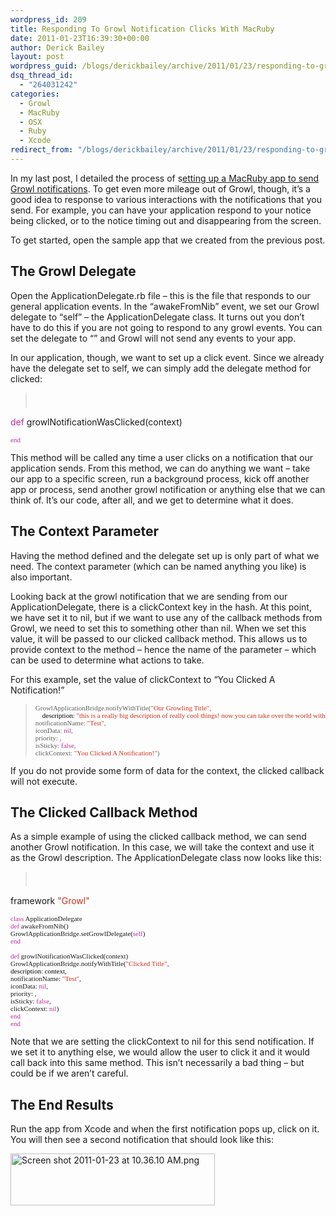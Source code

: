 ```yaml
---
wordpress_id: 209
title: Responding To Growl Notification Clicks With MacRuby
date: 2011-01-23T16:39:30+00:00
author: Derick Bailey
layout: post
wordpress_guid: /blogs/derickbailey/archive/2011/01/23/responding-to-growl-notification-clicks-and-timeouts-with-macruby.aspx
dsq_thread_id:
  - "264031242"
categories:
  - Growl
  - MacRuby
  - OSX
  - Ruby
  - Xcode
redirect_from: "/blogs/derickbailey/archive/2011/01/23/responding-to-growl-notification-clicks-and-timeouts-with-macruby.aspx/"
---
```

In my last post, I detailed the process of s[etting up a MacRuby app to send Growl notifications](https://lostechies.com/blogs/derickbailey/archive/2011/01/21/creating-growl-notifications-from-a-macruby-app.aspx). To get even more mileage out of Growl, though, it&#8217;s a good idea to response to various interactions with the notifications that you send. For example, you can have your application respond to your notice being clicked, or to the notice timing out and disappearing from the screen.

To get started, open the sample app that we created from the previous post.

 

## The Growl Delegate

Open the ApplicationDelegate.rb file &#8211; this is the file that responds to our general application events. In the &#8220;awakeFromNib&#8221; event, we set our Growl delegate to &#8220;self&#8221; &#8211; the ApplicationDelegate class. It turns out you don&#8217;t have to do this if you are not going to respond to any growl events. You can set the delegate to &#8220;&#8221; and Growl will not send any events to your app.

In our application, though, we want to set up a click event. Since we already have the delegate set to self, we can simply add the delegate method for clicked:

> <pre><p style="margin: 0.0px 0.0px 0.0px 0.0px;font: 11.0px Menlo">
  <span style="color: #c22a9c">def</span> growlNotificationWasClicked(context)
</p>

<p style="margin: 0.0px 0.0px 0.0px 0.0px;font: 11.0px Menlo">
  <span style="color: #c22a9c">end</span>
</p></pre>

This method will be called any time a user clicks on a notification that our application sends. From this method, we can do anything we want &#8211; take our app to a specific screen, run a background process, kick off another app or process, send another growl notification or anything else that we can think of. It&#8217;s our code, after all, and we get to determine what it does.

 

## The Context Parameter

Having the method defined and the delegate set up is only part of what we need. The context parameter (which can be named anything you like) is also important.

Looking back at the growl notification that we are sending from our ApplicationDelegate, there is a clickContext key in the hash. At this point, we have set it to nil, but if we want to use any of the callback methods from Growl, we need to set this to something other than nil. When we set this value, it will be passed to our clicked callback method. This allows us to provide context to the method &#8211; hence the name of the parameter &#8211; which can be used to determine what actions to take.

For this example, set the value of clickContext to &#8220;You Clicked A Notification!&#8221;

> <pre style="margin: 0px;font: 11px Menlo">GrowlApplicationBridge.notifyWithTitle(<span style="color: #d12e1b">"Our Growling Title"</span>,</pre>
> 
> <pre style="margin: 0px;font: 11px Menlo;color: #d12e1b"><span style="color: #000000">    description: </span>"this is a really big description of really cool things! now you can take over the world with Growl from MacRuby!"<span style="color: #000000">,</span></pre>
> 
> <pre style="margin: 0px;font: 11px Menlo">notificationName: <span style="color: #d12e1b">"Test"</span>,</pre>
> 
> <pre style="margin: 0px;font: 11px Menlo">iconData: <span style="color: #bb2da2">nil</span>,</pre>
> 
> <pre style="margin: 0px;font: 11px Menlo">priority: <span style="color: #252bd8"></span>,</pre>
> 
> <pre style="margin: 0px;font: 11px Menlo">isSticky: <span style="color: #bb2da2">false</span>,</pre>
> 
> <pre style="margin: 0px;font: 11px Menlo">clickContext: <span style="color: #d12e1b">"You Clicked A Notification!"</span>)</pre>

If you do not provide some form of data for the context, the clicked callback will not execute.

 

## The Clicked Callback Method

As a simple example of using the clicked callback method, we can send another Growl notification. In this case, we will take the context and use it as the Growl description. The ApplicationDelegate class now looks like this:

> <pre><p style="margin: 0.0px 0.0px 0.0px 0.0px;font: 11.0px Menlo">
  framework <span style="color: #d12e1b">"Growl"</span>
</p>

<p style="margin: 0.0px 0.0px 0.0px 0.0px;font: 11.0px Menlo">
   
</p>

<p style="margin: 0.0px 0.0px 0.0px 0.0px;font: 11.0px Menlo">
  <span style="color: #bb2da2">class</span> ApplicationDelegate
</p>

<p style="margin: 0.0px 0.0px 0.0px 0.0px;font: 11.0px Menlo">
  <span style="color: #bb2da2">  def</span> awakeFromNib()
</p>

<p style="margin: 0.0px 0.0px 0.0px 0.0px;font: 11.0px Menlo">
  GrowlApplicationBridge.setGrowlDelegate(<span style="color: #bb2da2">self</span>)
</p>

<p style="margin: 0.0px 0.0px 0.0px 0.0px;font: 11.0px Menlo;color: #bb2da2">
  <span style="color: #000000">  </span>end
</p>

<p style="margin: 0.0px 0.0px 0.0px 0.0px;font: 11.0px Menlo">
  <span style="font-family: monospace"><span style="font-size: medium"><span style="font-family: Menlo;font-size: small"><span style="font-size: 11px"><br /></span></span></span></span>
</p>

<p style="margin: 0.0px 0.0px 0.0px 0.0px;font: 11.0px Menlo">
  <span style="color: #bb2da2">  def</span> growlNotificationWasClicked(context)
</p>

<p style="margin: 0.0px 0.0px 0.0px 0.0px;font: 11.0px Menlo">
  <span style="font-family: monospace"><span style="font-size: medium">    </span></span>GrowlApplicationBridge.notifyWithTitle(<span style="color: #d12e1b">"Clicked Title"</span>,
</p>

<p style="margin: 0.0px 0.0px 0.0px 0.0px;font: 11.0px Menlo;color: #d12e1b">
  <span style="color: #000000">      description: context</span><span style="color: #000000">,</span>
</p>

<p style="margin: 0.0px 0.0px 0.0px 0.0px;font: 11.0px Menlo">
  notificationName: <span style="color: #d12e1b">"Test"</span>,
</p>

<p style="margin: 0.0px 0.0px 0.0px 0.0px;font: 11.0px Menlo">
  iconData: <span style="color: #bb2da2">nil</span>,
</p>

<p style="margin: 0.0px 0.0px 0.0px 0.0px;font: 11.0px Menlo">
  priority: <span style="color: #252bd8"></span>,
</p>

<p style="margin: 0.0px 0.0px 0.0px 0.0px;font: 11.0px Menlo">
  isSticky: <span style="color: #bb2da2">false</span>,
</p>

<p style="margin: 0.0px 0.0px 0.0px 0.0px;font: 11.0px Menlo">
  clickContext: <span style="color: #bb2da2">nil</span>)
</p>

<p style="margin: 0.0px 0.0px 0.0px 0.0px;font: 11.0px Menlo;color: #bb2da2">
  <span style="color: #000000">  </span>end
</p>

<p style="margin: 0.0px 0.0px 0.0px 0.0px;font: 11.0px Menlo;color: #bb2da2">
  end
</p></pre>

Note that we are setting the clickContext to nil for this send notification. If we set it to anything else, we would allow the user to click it and it would call back into this same method. This isn&#8217;t necessarily a bad thing &#8211; but could be if we aren&#8217;t careful.

 

## The End Results

Run the app from Xcode and when the first notification pops up, click on it. You will then see a second notification that should look like this:

<img src="https://lostechies.com/content/derickbailey/uploads/2011/03/Screen-shot-2011-01-23-at-10.36.10-AM.png" border="0" alt="Screen shot 2011-01-23 at 10.36.10 AM.png" width="327" height="83" />

 